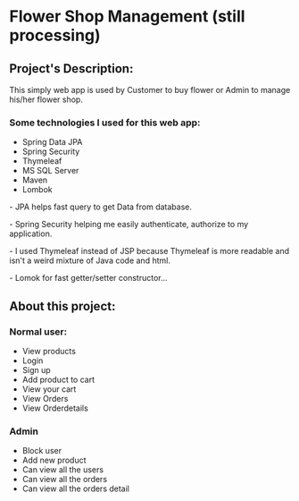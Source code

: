 <h1>Flower Shop Management (still processing)</h1>
<h2>Project's Description:</h2>
<p>This simply web app is used by Customer to buy flower or Admin to manage his/her flower shop.</p>
<h3>Some technologies I used for this web app:</h3>
<ul>
  <li>Spring Data JPA</li>
  <li>Spring Security</li>
  <li>Thymeleaf</li>
  <li>MS SQL Server</li>
  <li>Maven</li>
  <li>Lombok</li>
</ul>

<p>- JPA helps fast query to get Data from database.</p>
<p>- Spring Security helping me easily authenticate, authorize to my application.</p>
<p>- I used Thymeleaf instead of JSP because Thymeleaf is more readable and isn't a weird mixture of Java code and html.</p>
<p>- Lomok for fast getter/setter constructor...</p>

<h2>About this project:</h2>
<h3>Normal user:</h3>
<ul>
  <li>View products</li>
  <li>Login</li>
  <li>Sign up</li>
  <li>Add product to cart</li>
  <li>View your cart</li>
  <li>View Orders</li>
  <li>View Orderdetails</li>
</ul>
<h3>Admin</h3>
<ul>
  <li>Block user</li>
  <li>Add new product</li>
  <li>Can view all the users</li>
  <li>Can view all the orders</li>
  <li>Can view all the orders detail</li>
</ul>

